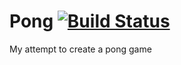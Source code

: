 # Pong [![Build Status](https://travis-ci.org/GOGO98901/Pong.svg?branch=master)](https://travis-ci.org/GOGO98901/Pong)
My attempt to create a pong game
